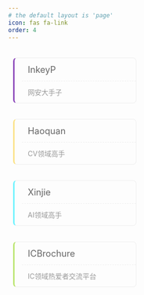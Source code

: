 ```yaml
---
# the default layout is 'page'
icon: fas fa-link
order: 4
---
```


<div class="page-friends page-common">

<!-- <div class="title-block">朋友</div> -->
<ul class="readers-list clearfix">
<li class="wow slideInUp animated" style="visibility: visible; animation-name: slideInUp;"><a rel="coll eague" title="虾头二刺螈" target="_blank" href="https://blog.inkey.top"><div>InkeyP</div><div>网安大手子</div></a></li>
<!-- </ul> -->

<!-- <div class="title-block">前辈</div> -->
<!-- <ul class="readers-list clearfix"> -->
<li class="wow slideInUp animated" style="visibility: visible; animation-name: slideInUp;"><a rel="coll eague" title="Haoquan的个人主页" target="_blank" href="https://haoquanzhang.github.io/"><div>Haoquan</div><div>CV领域高手</div></a></li>
<li class="wow slideInUp animated" style="visibility: visible; animation-name: slideInUp;"><a rel="coll eague" title="Xinjie的个人主页" target="_blank" href="https://xinjie-shen.com/"><div>Xinjie</div><div>AI领域高手</div></a></li>
<li class="wow slideInUp animated" style="visibility: visible; animation-name: slideInUp;"><a rel="coll eague" title="ICBrochure平台主页" target="_blank" href="http://www.icbrochure.tech/"><div>ICBrochure</div><div>IC领域热爱者交流平台</div></a></li>
</ul>

<!-- <div class="title-block">Classification Title</div>
<ul class="readers-list clearfix">
<li class="wow slideInUp animated" style="visibility: visible; animation-name: slideInUp;"><a rel="coll eague" title="Cursor Hover Text" target="_blank" href="https://xxx"><div>Link Title</div><div>Link Introduction Text</div></a></li>
<li class="wow slideInUp animated" style="visibility: visible; animation-name: slideInUp;"><a rel="coll eague" title="Cursor Hover Text" target="_blank" href="https://xxx"><div>Link Title</div><div>Link Introduction Text</div></a></li>
<li class="wow slideInUp animated" style="visibility: visible; animation-name: slideInUp;"><a rel="coll eague" title="Cursor Hover Text" target="_blank" href="https://xxx"><div>Link Title</div><div>Link Introduction Text</div></a></li>
<li class="wow slideInUp animated" style="visibility: visible; animation-name: slideInUp;"><a rel="coll eague" title="Cursor Hover Text" target="_blank" href="https://xxx"><div>Link Title</div><div>Link Introduction Text</div></a></li>
<li class="wow slideInUp animated" style="visibility: visible; animation-name: slideInUp;"><a rel="coll eague" title="Cursor Hover Text" target="_blank" href="https://xxx"><div>Link Title</div><div>Link Introduction Text</div></a></li>
</ul> -->

</div>

<style>
    .clearfix {zoom:1;}
    .clearfix:after {content:'.';display:block;visibility:hidden;height:0;clear:both;}
    .readers-list {list-style:none;}
    .readers-list *{margin:0;padding:0;}
    .readers-list li{position:relative;float:left;margin-top:20px!important;padding:0 10px;}
    .readers-list li a{display:block;border:1px solid #eee;border-left: 3px solid #000000;border-radius:7px;padding-left:15px;transition:all .3s;color: white;}
    .readers-list li:nth-of-type(4n+1) a{border-left-color:#8D4BBB;}
    .readers-list li:nth-of-type(4n+2) a{border-left-color:#FCE38A;}
    .readers-list li:nth-of-type(4n+3) a{border-left-color:#70F3FF;}
    .readers-list li:nth-of-type(4n+4) a{border-left-color:#BCE672;}
    .readers-list li a div{padding:12px;white-space:nowrap;overflow:hidden;text-overflow:ellipsis;color:#999;}
    .readers-list li a div:first-child{border-bottom:1px dashed #eee;font-size:1.3em;color:#666;}
    .readers-list li a:hover {
	-webkit-transform: translateY(-6px);
	transform: translateY(-6px);
	box-shadow: 0 26px 40px -24px rgba(0,0,0,0.3);
    }

    .title-block {
    font-size: 20px; /* 适中字体大小 */
    font-weight: 600; /* 加粗字体 */
    color: #333; /* 深灰色 */
    background-color: #f5f5f5; /* 浅灰色背景 */
    padding: 10px 20px; /* 内边距 */
    border-radius: 5px; /* 圆角 */
    margin: 25px 0 15px 0; /* 上下边距 */
    display: inline-block; /* 宽度自适应内容 */
    }
    
    @media(min-width:768px){
        .readers-list li{width:50%;}
    }
    @media(max-width:767px){
        .readers-list li{width:80%;}
    }

    .page-common ul li, .page-common ol li {
        margin-bottom: 12px;
    }
    .page-friends ul {
        padding: 0;
        margin: 0;
    }
</style>